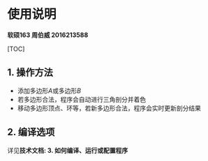 # 使用说明

**软硕163 周伯威 2016213588**

[TOC]

## 1. 操作方法

* 添加多边形$A$或多边形$B$
* 若多边形合法，程序会自动进行三角剖分并着色
* 移动多边形顶点、环等，若新多边形合法，程序会实时更新剖分结果

## 2. 编译选项

详见**技术文档: 3. 如何编译、运行或配置程序**

